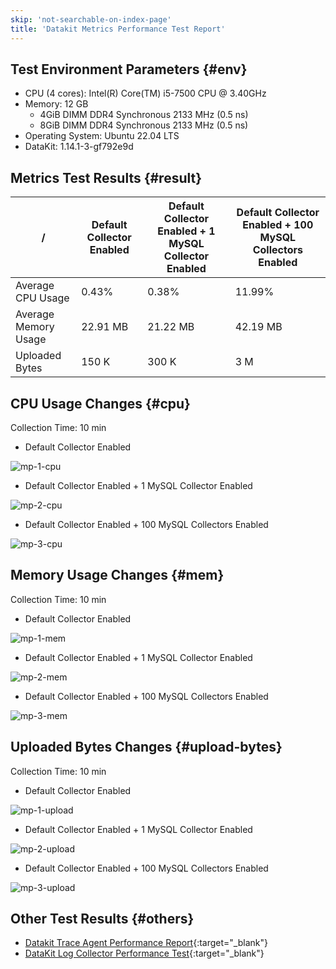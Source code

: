 ```yaml
---
skip: 'not-searchable-on-index-page'
title: 'Datakit Metrics Performance Test Report'
---
```


## Test Environment Parameters {#env}

- CPU (4 cores): Intel(R) Core(TM) i5-7500 CPU @ 3.40GHz
- Memory: 12 GB
    - 4GiB DIMM DDR4 Synchronous 2133 MHz (0.5 ns)
    - 8GiB DIMM DDR4 Synchronous 2133 MHz (0.5 ns)
- Operating System: Ubuntu 22.04 LTS
- DataKit: 1.14.1-3-gf792e9d

## Metrics Test Results {#result}

|  /   | Default Collector Enabled  | Default Collector Enabled + 1 MySQL Collector Enabled  | Default Collector Enabled + 100 MySQL Collectors Enabled  |
|  ----  | ----  | ----  | ----  |
| Average CPU Usage  | 0.43%    | 0.38%    | 11.99% |
| Average Memory Usage   | 22.91 MB | 21.22 MB | 42.19 MB |
| Uploaded Bytes   | 150 K | 300 K | 3 M |

## CPU Usage Changes {#cpu}

Collection Time: 10 min

<!-- markdownlint-disable MD024 -->

- Default Collector Enabled

![mp-1-cpu](imgs/mp-1-cpu.png)

- Default Collector Enabled + 1 MySQL Collector Enabled

![mp-2-cpu](imgs/mp-2-cpu.png)

- Default Collector Enabled + 100 MySQL Collectors Enabled

![mp-3-cpu](imgs/mp-3-cpu.png)

## Memory Usage Changes {#mem}

Collection Time: 10 min

- Default Collector Enabled

![mp-1-mem](imgs/mp-1-mem.png)

- Default Collector Enabled + 1 MySQL Collector Enabled

![mp-2-mem](imgs/mp-2-mem.png)

- Default Collector Enabled + 100 MySQL Collectors Enabled

![mp-3-mem](imgs/mp-3-mem.png)

## Uploaded Bytes Changes {#upload-bytes}

Collection Time: 10 min

- Default Collector Enabled

![mp-1-upload](imgs/mp-1-upload.png)

- Default Collector Enabled + 1 MySQL Collector Enabled

![mp-2-upload](imgs/mp-2-upload.png)

- Default Collector Enabled + 100 MySQL Collectors Enabled

![mp-3-upload](imgs/mp-3-upload.png)

<!-- markdownlint-enable -->

## Other Test Results {#others}

- [Datakit Trace Agent Performance Report](./datakit-trace-performance.md){:target="_blank"}
- [DataKit Log Collector Performance Test](./logging-pipeline-bench.md){:target="_blank"}